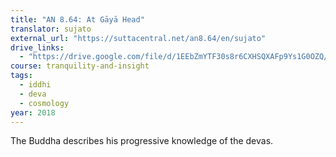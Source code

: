 ```yaml
---
title: "AN 8.64: At Gāyā Head"
translator: sujato
external_url: "https://suttacentral.net/an8.64/en/sujato"
drive_links:
  - "https://drive.google.com/file/d/1EEbZmYTF30s8r6CXHSQXAFp9Ys1G0OZQ/view?usp=drivesdk"
course: tranquility-and-insight
tags:
  - iddhi
  - deva
  - cosmology
year: 2018
---
```


The Buddha describes his progressive knowledge of the devas.
